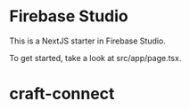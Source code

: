 # Firebase Studio

This is a NextJS starter in Firebase Studio.

To get started, take a look at src/app/page.tsx.
# craft-connect
